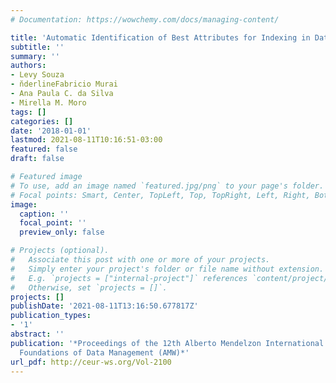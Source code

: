 ```yaml
---
# Documentation: https://wowchemy.com/docs/managing-content/

title: 'Automatic Identification of Best Attributes for Indexing in Data Deduplication '
subtitle: ''
summary: ''
authors:
- Levy Souza
- n̆derlineFabricio Murai
- Ana Paula C. da Silva
- Mirella M. Moro
tags: []
categories: []
date: '2018-01-01'
lastmod: 2021-08-11T10:16:51-03:00
featured: false
draft: false

# Featured image
# To use, add an image named `featured.jpg/png` to your page's folder.
# Focal points: Smart, Center, TopLeft, Top, TopRight, Left, Right, BottomLeft, Bottom, BottomRight.
image:
  caption: ''
  focal_point: ''
  preview_only: false

# Projects (optional).
#   Associate this post with one or more of your projects.
#   Simply enter your project's folder or file name without extension.
#   E.g. `projects = ["internal-project"]` references `content/project/deep-learning/index.md`.
#   Otherwise, set `projects = []`.
projects: []
publishDate: '2021-08-11T13:16:50.677817Z'
publication_types:
- '1'
abstract: ''
publication: '*Proceedings of the 12th Alberto Mendelzon International Workshop on
  Foundations of Data Management (AMW)*'
url_pdf: http://ceur-ws.org/Vol-2100
---
```

